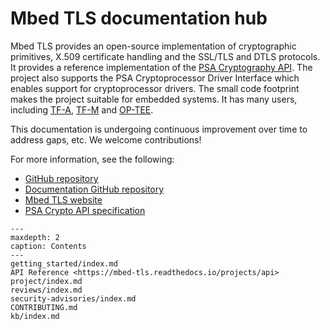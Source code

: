 # Mbed TLS documentation hub

Mbed TLS provides an open-source implementation of cryptographic primitives,
X.509 certificate handling and the SSL/TLS and DTLS protocols. It provides a
reference implementation of the [PSA Cryptography API](https://arm-software.github.io/psa-api/crypto/).
The project also supports the PSA Cryptoprocessor Driver Interface which enables
support for cryptoprocessor drivers. The small code footprint makes the project
suitable for embedded systems. It has many users, including
[TF-A](https://www.trustedfirmware.org/projects/tf-a/),
[TF-M](https://www.trustedfirmware.org/projects/tf-m/) and
[OP-TEE](https://www.trustedfirmware.org/projects/op-tee/).

This documentation is undergoing continuous improvement over time to address
gaps, etc. We welcome contributions!

For more information, see the following:

* [GitHub repository](https://github.com/Mbed-TLS/mbedtls)
* [Documentation GitHub repository](https://github.com/Mbed-TLS/mbedtls-docs)
* [Mbed TLS website](https://www.trustedfirmware.org/projects/mbed-tls/)
* [PSA Crypto API specification](https://arm-software.github.io/psa-api/crypto/)

```{toctree}
---
maxdepth: 2
caption: Contents
---
getting_started/index.md
API Reference <https://mbed-tls.readthedocs.io/projects/api>
project/index.md
reviews/index.md
security-advisories/index.md
CONTRIBUTING.md
kb/index.md
```
